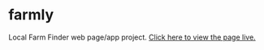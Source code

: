 # farmly
Local Farm Finder web page/app project.
[Click here to view the page live.](https://htmlpreview.github.io/?https://github.com/live-joyfully/farmly/blob/master/default.html)